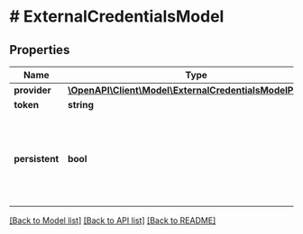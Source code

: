 # # ExternalCredentialsModel

## Properties

Name | Type | Description | Notes
------------ | ------------- | ------------- | -------------
**provider** | [**\OpenAPI\Client\Model\ExternalCredentialsModelProvider**](ExternalCredentialsModelProvider.md) |  |
**token** | **string** | Token. |
**persistent** | **bool** | Indicates if an authenticated session should be persistent (should not expire). | [optional]

[[Back to Model list]](../../README.md#models) [[Back to API list]](../../README.md#endpoints) [[Back to README]](../../README.md)
